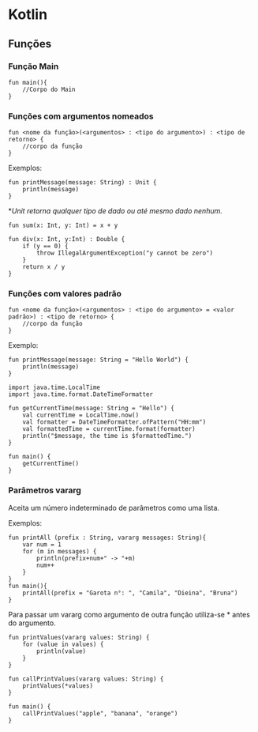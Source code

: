 # Kotlin

## Funções

### Função Main

```
fun main(){
	//Corpo do Main
}
```

### Funções com argumentos nomeados

```
fun <nome da função>(<argumentos> : <tipo do argumento>) : <tipo de retorno> {
	//corpo da função
}
```

Exemplos:

```
fun printMessage(message: String) : Unit {
	println(message)
}
```
**Unit retorna qualquer tipo de dado ou até mesmo dado nenhum.*

```
fun sum(x: Int, y: Int) = x + y
```

```
fun div(x: Int, y:Int) : Double {
	if (y == 0) {
        throw IllegalArgumentException("y cannot be zero")
    }
	return x / y
}
```

### Funções com valores padrão

```
fun <nome da função>(<argumentos> : <tipo do argumento> = <valor padrão>) : <tipo de retorno> {
	//corpo da função
}
```

Exemplo:

```
fun printMessage(message: String = "Hello World") {
	println(message)
}
```

```
import java.time.LocalTime
import java.time.format.DateTimeFormatter

fun getCurrentTime(message: String = "Hello") {
	val currentTime = LocalTime.now() 
	val formatter = DateTimeFormatter.ofPattern("HH:mm")
	val formattedTime = currentTime.format(formatter)
	println("$message, the time is $formattedTime.")
}

fun main() {
    getCurrentTime()
}
```

### Parâmetros vararg

Aceita um número indeterminado de parâmetros como uma lista. 

Exemplos:

```
fun printAll (prefix : String, vararg messages: String){
	var num = 1
	for (m in messages) {
		println(prefix+num+" -> "+m)
	    num++
	}
}
fun main(){
	printAll(prefix = "Garota n°: ", "Camila", "Dieina", "Bruna")
}
```

Para passar um vararg como argumento de outra função utiliza-se * antes do argumento.

```
fun printValues(vararg values: String) {
    for (value in values) {
        println(value)
    }
}

fun callPrintValues(vararg values: String) {
    printValues(*values)
}

fun main() {
    callPrintValues("apple", "banana", "orange")
}
```